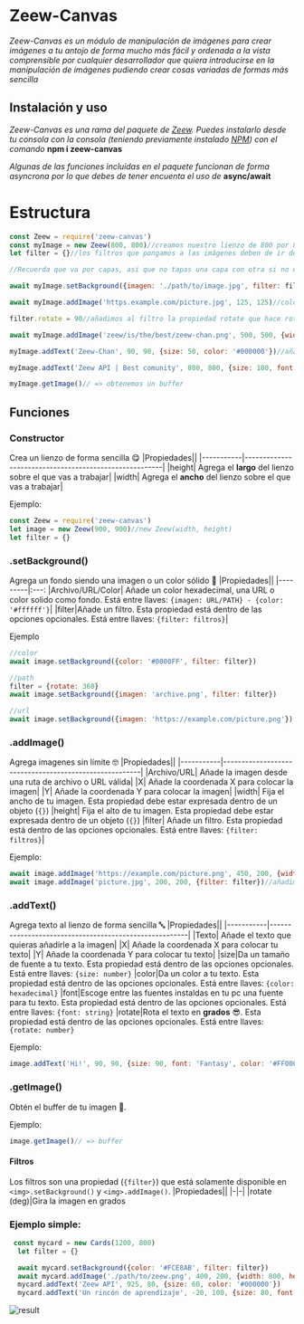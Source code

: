 # Zeew-Canvas
*Zeew-Canvas es un módulo de manipulación de imágenes para crear imágenes a tu antojo de forma mucho más fácil y ordenada a la vista comprensible por cualquier desarrollador que quiera introducirse en la manipulación de imágenes pudiendo crear cosas variadas de formas más sencilla*

## Instalación y uso
*Zeew-Canvas es una rama del paquete de [Zeew](https://www.npmjs.com/package/zeew).*
*Puedes instalarlo desde tu consola con la consola (teniendo previamente instalado [NPM](https://docs.npmjs.com/downloading-and-installing-node-js-and-npm)) con el comando* **npm i zeew-canvas**

*Algunas de las funciones incluidas en el paquete funcionan de forma asyncrona por lo que debes de tener encuenta el uso de* **async/await**

# Estructura
```js
const Zeew = require('zeew-canvas')
const myImage = new Zeew(800, 800)//creamos nuestro lienzo de 800 por 800 píxeles
let filter = {}//los filtros que pongamos a las imágenes deben de ir dentro de un objeto

//Recuerda que va por capas, asi que no tapas una capa con otra si no es tu intención

await myImage.setBackground({imagen: './path/to/image.jpg', filter: filter})//añadimos un fondo y añadimos filtros (sin filtros puesto que no agregamos filtros dentro del objeto)

await myImage.addImage('https.example.com/picture.jpg', 125, 125)//colocamos la imágen en una posición

filter.rotate = 90//añadimos al filtro la propiedad rotate que hace rotar las imágenes. Los valores deben de expresarse en grados

await myImage.addImage('zeew/is/the/best/zeew-chan.png', 500, 500, {width: 100, height: 100, filter: filter})//le añadimos una imagen que esta en una posicion determinado y le ponemos una medidas y rotamos con los filtros 90 grados la imagen

myImage.addText('Zeew-Chan', 90, 90, {size: 50, color: '#000000'})//añadimos un poco de texto de color negro y con un tamañao de 50 píxeles en unas determinadas coordenadas.

myImage.addText('Zeew API | Best comunity', 800, 800, {size: 100, font: 'Fantasy', color: '#0000FF', rotate: 360})//añadimos texto rotado con color azul y con una de las fuentes registradas en nuestro ordenador en unas determinadas coordenadas del lienzo!

myImage.getImage()// => obtenemos un buffer
```

## Funciones

### Constructor
Crea un lienzo de forma sencilla 😋
|Propiedades||
|-----------|-------------------------------------------------------|
|height| Agrega el **largo** del lienzo sobre el que vas a trabajar|
|width| Agrega el **ancho** del lienzo sobre el que vas a trabajar|

Ejemplo:
```js
const Zeew = require('zeew-canvas')
let image = new Zeew(900, 900)//new Zeew(width, height)
let filter = {}
```

### .setBackground()
Agrega un fondo siendo una imagen o un color sólido 🥴
|Propiedades||
|---------|:---:
|Archivo/URL/Color| Añade un color hexadecimal, una URL o color solido como fondo. Está entre llaves: `{imagen: URL/PATH} - {color: '#ffffff'}`|
|filter|Añade un filtro. Esta propiedad está dentro de las opciones opcionales. Está entre llaves: `{filter: filtros}`|

Ejemplo
```js
//color
await image.setBackground({color: '#0000FF', filter: filter})

//path
filter = {rotate: 360}
await image.setBackground({imagen: 'archive.png', filter: filter})

//url
await image.setBackground({imagen: 'https://example.com/picture.png'})
```

### .addImage()
Agrega imagenes sin límite 🤓
|Propiedades||
|-----------|-------------------------------------------------------|
|Archivo/URL| Añade la imagen desde una ruta de archivo o URL válida|
|X| Añade la coordenada X para colocar la imagen|
|Y| Añade la coordenada Y para colocar la imagen|
|width| Fija el ancho de tu imagen. Esta propiedad debe estar expresada dentro de un objeto (`{}`)
|height| Fija el alto de tu imagen. Esta propiedad debe estar expresada dentro de un objeto (`{}`)
|filter| Añade un filtro. Esta propiedad está dentro de las opciones opcionales. Está entre llaves: `{filter: filtros}`|

Ejemplo:
```js
await image.addImage('https://example.com/picture.png', 450, 200, {width: 100, height: 100})//añadimos una imagen!
await image.addImage('picture.jpg', 200, 200, {filter: filter})//añadimos una imagen y la rotamos 360 grados
```

### .addText()
Agrega texto al lienzo de forma sencilla 🔤
|Propiedades||
|-----------|-------------------------------------------------------|
|Texto| Añade el texto que quieras añadirle a la imagen|
|X| Añade la coordenada X para colocar tu texto|
|Y| Añade la coordenada Y para colocar tu texto|
|size|Da un tamaño de fuente a tu texto. Esta propiedad está dentro de las opciones opcionales. Está entre llaves: `{size: number}`
|color|Da un color a tu texto. Esta propiedad está dentro de las opciones opcionales. Está entre llaves: `{color: hexadecimal}`
|font|Escoge entre las fuentes instaldas en tu pc una fuente para tu texto. Esta propiedad está dentro de las opciones opcionales. Está entre llaves: `{font: string}`
|rotate|Rota el texto en **grados** 😎. Esta propiedad está dentro de las opciones opcionales. Está entre llaves: `{rotate: number}`

Ejemplo:
```js
image.addText('Hi!', 90, 90, {size: 90, font: 'Fantasy', color: '#FF0000', rotate: 90})//agregamos un texto en determinadas coordenadas del lienzo con tamaño 90, fuente "Fantasy", color rojo y una rotación de 90 grados.
```

### .getImage()
Obtén el buffer de tu imagen 🚀.

Ejemplo:
```js
image.getImage()// => buffer
```

#### Filtros
Los filtros son una propiedad (`{filter}`) que está solamente disponible en `<img>.setBackground()` y `<img>.addImage()`.
|Propiedades||
|-|-|
|rotate (deg)|Gira la imagen en grados

### Ejemplo simple:
```js
 const mycard = new Cards(1200, 800)
  let filter = {}

  await mycard.setBackground({color: '#FCE8AB', filter: filter})
  await mycard.addImage('./path/to/zeew.png', 400, 200, {width: 800, height: 600, filter: filter})
  mycard.addText('Zeew API', 925, 80, {size: 60, color: '#000000'})
  mycard.addText('Un rincón de aprendizaje', -20, 100, {size: 80, font: 'Fantasy', color: '#000000', rotate: 90})
```
![result](https://cdn.discordapp.com/attachments/888905126717313107/934550854076354580/test.gif)

